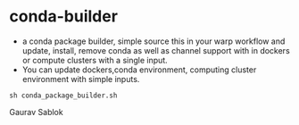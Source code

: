 # conda-builder

- a conda package builder, simple source this in your warp workflow and update, install, remove conda as well as channel support with in dockers or compute clusters with a single input.
- You can update dockers,conda environment, computing cluster environment with simple inputs.
```
sh conda_package_builder.sh
```

Gaurav Sablok 
